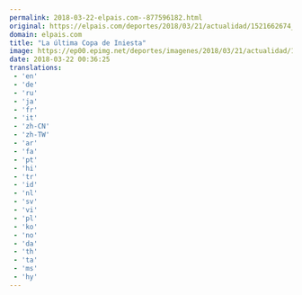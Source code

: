 ```yaml
---
permalink: 2018-03-22-elpais.com--877596182.html
original: https://elpais.com/deportes/2018/03/21/actualidad/1521662674_361170.html#?ref=rss&format=simple&link=link
domain: elpais.com
title: "La última Copa de Iniesta"
image: https://ep00.epimg.net/deportes/imagenes/2018/03/21/actualidad/1521662674_361170_1521664057_rrss_normal.jpg
date: 2018-03-22 00:36:25
translations: 
 - 'en'
 - 'de'
 - 'ru'
 - 'ja'
 - 'fr'
 - 'it'
 - 'zh-CN'
 - 'zh-TW'
 - 'ar'
 - 'fa'
 - 'pt'
 - 'hi'
 - 'tr'
 - 'id'
 - 'nl'
 - 'sv'
 - 'vi'
 - 'pl'
 - 'ko'
 - 'no'
 - 'da'
 - 'th'
 - 'ta'
 - 'ms'
 - 'hy'
---
```


